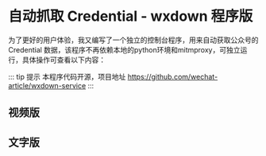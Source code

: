 # 自动抓取 Credential - wxdown 程序版

为了更好的用户体验，我又编写了一个独立的控制台程序，用来自动获取公众号的 Credential 数据，该程序不再依赖本地的python环境和mitmproxy，可独立运行，具体操作可查看以下内容：


::: tip 提示
本程序代码开源，项目地址 https://github.com/wechat-article/wxdown-service
:::

## 视频版

## 文字版
